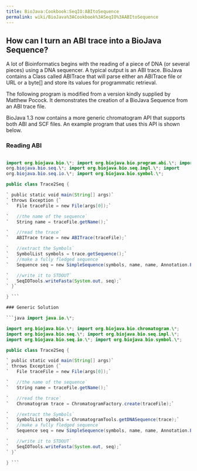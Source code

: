 ```yaml
---
title: BioJava:Cookbook:SeqIO:ABItoSequence
permalink: wiki/BioJava%3ACookbook%3ASeqIO%3AABItoSequence
---
```


How can I turn an ABI trace into a BioJava Sequence?
----------------------------------------------------

A lot of Bioinformatics begins with the reading of a piece of DNA (or
several pieces) using a DNA sequencer. A typical output is an ABI trace.
BioJava contains a Class called ABITrace that will parse either an
ABITrace file or URL or a byte[] and store its values for programmatic
retrieval.

The following program is modified from a version kindly supplied by
Matthew Pocock. It demonstrates the creation of a BioJava Sequence from
an ABI trace file.

BioJava 1.3 now contains a more generic chromatogram API that supports
both ABI and SCF files. An example program that uses this API is shown
below.

### Reading ABI

```java import java.io.\*;

import org.biojava.bio.\*; import org.biojava.bio.program.abi.\*; import
org.biojava.bio.seq.\*; import org.biojava.bio.seq.impl.\*; import
org.biojava.bio.seq.io.\*; import org.biojava.bio.symbol.\*;

public class Trace2Seq {

` public static void main(String[] args)`  
` throws Exception {`  
`   File traceFile = new File(args[0]);`

`   //the name of the sequence`  
`   String name = traceFile.getName();`

`   //read the trace`  
`   ABITrace trace = new ABITrace(traceFile);`

`   //extract the Symbols`  
`   SymbolList symbols = trace.getSequence();`  
`   //make a fully fledged sequence`  
`   Sequence seq = new SimpleSequence(symbols, name, name, Annotation.EMPTY_ANNOTATION);`

`   //write it to STDOUT`  
`   SeqIOTools.writeFasta(System.out, seq);`  
` }`

} ```

### Generic Solution

```java import java.io.\*;

import org.biojava.bio.\*; import org.biojava.bio.chromatogram.\*;
import org.biojava.bio.seq.\*; import org.biojava.bio.seq.impl.\*;
import org.biojava.bio.seq.io.\*; import org.biojava.bio.symbol.\*;

public class Trace2Seq {

` public static void main(String[] args)`  
` throws Exception {`  
`   File traceFile = new File(args[0]);`

`   //the name of the sequence`  
`   String name = traceFile.getName();`

`   //read the trace`  
`   Chromatogram trace = ChromatogramFactory.create(traceFile);`

`   //extract the Symbols`  
`   SymbolList symbols = ChromatogramTools.getDNASequence(trace);`  
`   //make a fully fledged sequence`  
`   Sequence seq = new SimpleSequence(symbols, name, name, Annotation.EMPTY_ANNOTATION);`

`   //write it to STDOUT`  
`   SeqIOTools.writeFasta(System.out, seq);`  
` }`

} ```
